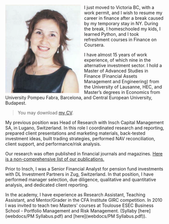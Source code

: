 <img src="img/P_lowres.png" width=240px; style="float: left;margin-right: 10px"/>
I just moved to Victoria BC, with a work permit, and I wish to resume my career in finance after a break caused by my temporary stay in NY. During the break, I homeschooled my kids, I learned Python, and I took refreshment courses in Finance on Coursera.  

I have almost 15 years of work experience, of which nine in the alternative investment sector. I hold a Master of Advanced Studies in Finance (Financial Assets Management and Engineering) from the University of Lausanne, HEC, and Master’s degrees in Economics from University Pompeu Fabra, Barcelona, and Central European University, Budapest. 

> You may download [my CV](webdocs/CV.pdf).

My previous position was Head of Research with Insch Capital Management SA, in Lugano, Switzerland.
In this role I coordinated research and reporting, prepared client presentations and marketing materials, back-tested investment ideas, built trading strategies, performed NAV reconciliation, client support, and performance/risk analysis.

Our research was often published in financial journals and magazines. [Here is a non-comprehensive list of our publications.](research0.md)  

Prior to Insch, I was a Senior Financial Analyst for pension fund investments with DL Investment Partners in Zug, Switzerland. In that position, I have performed manager selection, due diligence, qualitative and quantitative analysis, and dedicated client reporting. 

In the academy, I have experience as Research Assistant, Teaching Assistant, and Mentor/Grader in the CFA Institute GIRC competition. In 2010 I was invited to teach two Masters' courses at Toulouse ESEC Business School - Portfolio Management and Risk Management.
(Syllaby [here](webdocs/PM Syllabus.pdf) and [here](webdocs/PM Syllabus.pdf)).